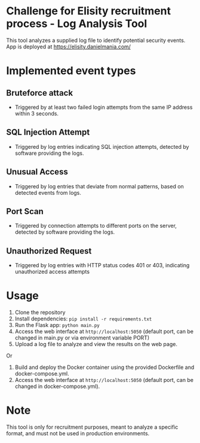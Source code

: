 # Challenge for Elisity recruitment process - Log Analysis Tool
This tool analyzes a supplied log file to identify potential security events.
App is deployed at https://elisity.danielmania.com/

# Implemented event types
## Bruteforce attack
- Triggered by at least two failed login attempts from the same IP address within 3 seconds.
## SQL Injection Attempt
- Triggered by log entries indicating SQL injection attempts, detected by software providing the logs.
## Unusual Access
- Triggered by log entries that deviate from normal patterns, based on detected events from logs.
## Port Scan
- Triggered by connection attempts to different ports on the server, detected by software providing the logs.
## Unauthorized Request
- Triggered by log entries with HTTP status codes 401 or 403, indicating unauthorized access attempts

# Usage
1. Clone the repository
2. Install dependencies: `pip install -r requirements.txt`
3. Run the Flask app: `python main.py`
4. Access the web interface at `http://localhost:5050` (default port, can be changed in main.py or via environment variable PORT)
5. Upload a log file to analyze and view the results on the web page.

Or
1. Build and deploy the Docker container using the provided Dockerfile and docker-compose.yml.
2. Access the web interface at `http://localhost:5050` (default port, can be changed in docker-compose.yml).

# Note
This tool is only for recruitment purposes, meant to analyze a specific format, and must not be used in production environments.